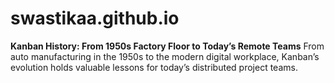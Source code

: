 # swastikaa.github.io
**Kanban History: From 1950s Factory Floor to Today’s Remote Teams**
From auto manufacturing in the 1950s to the modern digital workplace, Kanban’s evolution holds valuable lessons for today’s distributed project teams.

